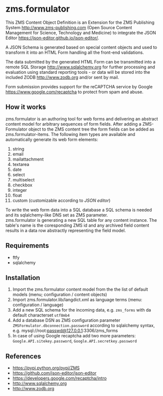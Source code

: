 zms.formulator
===============

This ZMS Content Object Definition is an Extension for the ZMS Publishing System <http://www.zms-publishing.com> 
(Open Source Content Management for Science, Technology and Medicine) to integrate the JSON Editor
<https://json-editor.github.io/json-editor/>.

A JSON Schema is generated based on special content objects and used to transform it into an HTML Form handling
all the front-end validations.

The data submitted by the generated HTML Form can be transmitted into a remote SQL Storage <http://www.sqlalchemy.org>
for further processing and evaluation using standard reporting tools - or data will be stored into the included
ZODB <http://www.zodb.org> and/or sent by mail.

Form submission provides support for the reCAPTCHA service by Google <https://www.google.com/recaptcha> to protect 
from spam and abuse.


How it works
----------
zms.formulator is an authoring tool for web forms and delivering an abstract content model for arbitrary sequences 
of form fields. After adding a ZMS-Formulator object to the ZMS content tree the form fields can be added as 
zms.formulator-items. The following item types are available and automatically generate its web form elements:
  1. string
  2. email
  3. mailattachment
  4. textarea
  5. date
  6. select
  8. multiselect
  9. checkbox
  10. integer
  11. float
  12. custom (customizable according to _JSON editor_)

To write the web form data into a SQL database a SQL schema is needed and its sqlalchemy-like DNS set as ZMS parameter.  
zms.formulator is generating a new SQL table for any content instance. The table's name is the coresponding ZMS id and 
any archived field content results in a data row abstractly representing the field model. 


Requirements
----------

  * ftfy
  * sqlalchemy


Installation
----------
  1. Import the zms.formulator content model from the the list of default models (menu; configuration / content objects)
  2. Import zms.formulator.lib/langdict.xml as language terms (menu: configuration / language)
  3. Add a new SQL schema for the incoming data, e.g. `zms_forms` with da default characterset `utf8mb4`
  4. Add a database DSN as ZMS configuration parameter `ZMSFormulator.dbconnection.password` according to sqlalchemy syntax, e.g. mysql://root:passwd@127.0.0.1:3306/zms_forms
  5. In case of using Google recaptcha add two more parameters: `Google.API.sitekey.password`, `Google.API.secretkey.password`


References
----------

  * https://pypi.python.org/pypi/ZMS
  * https://github.com/json-editor/json-editor
  * https://developers.google.com/recaptcha/intro
  * http://www.sqlalchemy.org
  * http://www.zodb.org